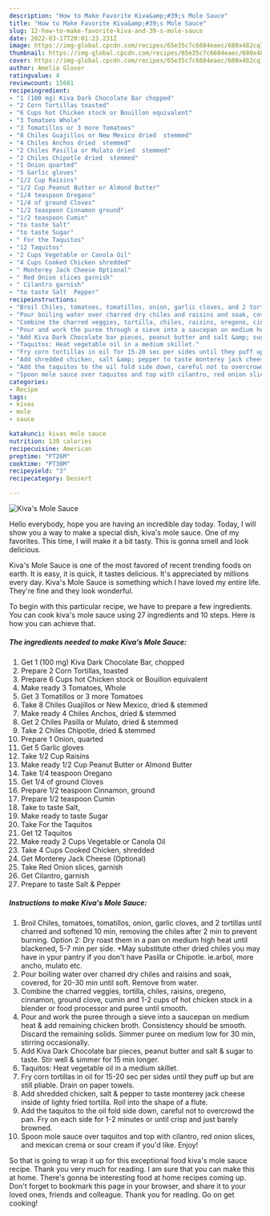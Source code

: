 ```yaml
---
description: "How to Make Favorite Kiva&amp;#39;s Mole Sauce"
title: "How to Make Favorite Kiva&amp;#39;s Mole Sauce"
slug: 12-how-to-make-favorite-kiva-and-39-s-mole-sauce
date: 2022-03-17T20:01:23.231Z
image: https://img-global.cpcdn.com/recipes/65e35c7c6684eaec/680x482cq70/kivas-mole-sauce-recipe-main-photo.jpg
thumbnail: https://img-global.cpcdn.com/recipes/65e35c7c6684eaec/680x482cq70/kivas-mole-sauce-recipe-main-photo.jpg
cover: https://img-global.cpcdn.com/recipes/65e35c7c6684eaec/680x482cq70/kivas-mole-sauce-recipe-main-photo.jpg
author: Amelia Glover
ratingvalue: 4
reviewcount: 15601
recipeingredient:
- "1 (100 mg) Kiva Dark Chocolate Bar chopped"
- "2 Corn Tortillas toasted"
- "6 Cups hot Chicken stock or Bouillon equivalent"
- "3 Tomatoes Whole"
- "3 Tomatillos or 3 more Tomatoes"
- "8 Chiles Guajillos or New Mexico dried  stemmed"
- "4 Chiles Anchos dried  stemmed"
- "2 Chiles Pasilla or Mulato dried  stemmed"
- "2 Chiles Chipotle dried  stemmed"
- "1 Onion quarted"
- "5 Garlic gloves"
- "1/2 Cup Raisins"
- "1/2 Cup Peanut Butter or Almond Butter"
- "1/4 teaspoon Oregano"
- "1/4 of ground Cloves"
- "1/2 teaspoon Cinnamon ground"
- "1/2 teaspoon Cumin"
- "to taste Salt"
- "to taste Sugar"
- " For the Taquitos"
- "12 Taquitos"
- "2 Cups Vegetable or Canola Oil"
- "4 Cups Cooked Chicken shredded"
- " Monterey Jack Cheese Optional"
- " Red Onion slices garnish"
- " Cilantro garnish"
- "to taste Salt  Pepper"
recipeinstructions:
- "Broil Chiles, tomatoes, tomatillos, onion, garlic cloves, and 2 tortillas until charred and softened 10 min, removing the chiles after 2 min to prevent burning. Option 2: Dry roast them in a pan on medium high heat until blackened, 5-7 min per side. *May substitute other dried chiles you may have in ypur pantry if you don&#39;t have Pasilla or Chipotle. ie.arbol, more ancho, mulato etc."
- "Pour boiling water over charred dry chiles and raisins and soak, covered, for 20-30 min until soft. Remove from water."
- "Combine the charred veggies, tortilla, chiles, raisins, oregeno, cinnamon, ground clove, cumin and 1-2 cups of hot chicken stock in a blender or food processor and puree until smooth."
- "Pour and work the puree through a sieve into a saucepan on medium heat &amp; add remaining chicken broth. Consistency should be smooth. Discard the remaining solids. Simmer puree on medium low for 30 min, stirring occasionally."
- "Add Kiva Dark Chocolate bar pieces, peanut butter and salt &amp; sugar to taste. Stir well &amp; simmer for 15 min longer."
- "Taquitos: Heat vegetable oil in a medium skillet."
- "Fry corn tortillas in oil for 15-20 sec per sides until they puff up but are still pliable. Drain on paper towels."
- "Add shredded chicken, salt &amp; pepper to taste monterey jack cheese inside of lighty fried tortilla. Roll into the shape of a flute."
- "Add the taquitos to the oil fold side down, careful not to overcrowd the pan. Fry on each side for 1-2 minutes or until crisp and just barely browned."
- "Spoon mole sauce over taquitos and top with cilantro, red onion slices, and mexican crema or sour cream if you&#39;d like. Enjoy!"
categories:
- Recipe
tags:
- kivas
- mole
- sauce

katakunci: kivas mole sauce 
nutrition: 139 calories
recipecuisine: American
preptime: "PT26M"
cooktime: "PT30M"
recipeyield: "3"
recipecategory: Dessert

---
```



![Kiva&#39;s Mole Sauce](https://img-global.cpcdn.com/recipes/65e35c7c6684eaec/680x482cq70/kivas-mole-sauce-recipe-main-photo.jpg)

Hello everybody, hope you are having an incredible day today. Today, I will show you a way to make a special dish, kiva&#39;s mole sauce. One of my favorites. This time, I will make it a bit tasty. This is gonna smell and look delicious.

Kiva&#39;s Mole Sauce is one of the most favored of recent trending foods on earth. It is easy, it is quick, it tastes delicious. It's appreciated by millions every day. Kiva&#39;s Mole Sauce is something which I have loved my entire life. They're fine and they look wonderful.




To begin with this particular recipe, we have to prepare a few ingredients. You can cook kiva&#39;s mole sauce using 27 ingredients and 10 steps. Here is how you can achieve that.

<!--inarticleads1-->

##### The ingredients needed to make Kiva&#39;s Mole Sauce:

1. Get 1 (100 mg) Kiva Dark Chocolate Bar, chopped
1. Prepare 2 Corn Tortillas, toasted
1. Prepare 6 Cups hot Chicken stock or Bouillon equivalent
1. Make ready 3 Tomatoes, Whole
1. Get 3 Tomatillos or 3 more Tomatoes
1. Take 8 Chiles Guajillos or New Mexico, dried &amp; stemmed
1. Make ready 4 Chiles Anchos, dried &amp; stemmed
1. Get 2 Chiles Pasilla or Mulato, dried &amp; stemmed
1. Take 2 Chiles Chipotle, dried &amp; stemmed
1. Prepare 1 Onion, quarted
1. Get 5 Garlic gloves
1. Take 1/2 Cup Raisins
1. Make ready 1/2 Cup Peanut Butter or Almond Butter
1. Take 1/4 teaspoon Oregano
1. Get 1/4 of ground Cloves
1. Prepare 1/2 teaspoon Cinnamon, ground
1. Prepare 1/2 teaspoon Cumin
1. Take to taste Salt,
1. Make ready to taste Sugar
1. Take  For the Taquitos
1. Get 12 Taquitos
1. Make ready 2 Cups Vegetable or Canola Oil
1. Take 4 Cups Cooked Chicken, shredded
1. Get  Monterey Jack Cheese (Optional)
1. Take  Red Onion slices, garnish
1. Get  Cilantro, garnish
1. Prepare to taste Salt &amp; Pepper




<!--inarticleads2-->

##### Instructions to make Kiva&#39;s Mole Sauce:

1. Broil Chiles, tomatoes, tomatillos, onion, garlic cloves, and 2 tortillas until charred and softened 10 min, removing the chiles after 2 min to prevent burning. Option 2: Dry roast them in a pan on medium high heat until blackened, 5-7 min per side. *May substitute other dried chiles you may have in ypur pantry if you don&#39;t have Pasilla or Chipotle. ie.arbol, more ancho, mulato etc.
1. Pour boiling water over charred dry chiles and raisins and soak, covered, for 20-30 min until soft. Remove from water.
1. Combine the charred veggies, tortilla, chiles, raisins, oregeno, cinnamon, ground clove, cumin and 1-2 cups of hot chicken stock in a blender or food processor and puree until smooth.
1. Pour and work the puree through a sieve into a saucepan on medium heat &amp; add remaining chicken broth. Consistency should be smooth. Discard the remaining solids. Simmer puree on medium low for 30 min, stirring occasionally.
1. Add Kiva Dark Chocolate bar pieces, peanut butter and salt &amp; sugar to taste. Stir well &amp; simmer for 15 min longer.
1. Taquitos: Heat vegetable oil in a medium skillet.
1. Fry corn tortillas in oil for 15-20 sec per sides until they puff up but are still pliable. Drain on paper towels.
1. Add shredded chicken, salt &amp; pepper to taste monterey jack cheese inside of lighty fried tortilla. Roll into the shape of a flute.
1. Add the taquitos to the oil fold side down, careful not to overcrowd the pan. Fry on each side for 1-2 minutes or until crisp and just barely browned.
1. Spoon mole sauce over taquitos and top with cilantro, red onion slices, and mexican crema or sour cream if you&#39;d like. Enjoy!




So that is going to wrap it up for this exceptional food kiva&#39;s mole sauce recipe. Thank you very much for reading. I am sure that you can make this at home. There's gonna be interesting food at home recipes coming up. Don't forget to bookmark this page in your browser, and share it to your loved ones, friends and colleague. Thank you for reading. Go on get cooking!
